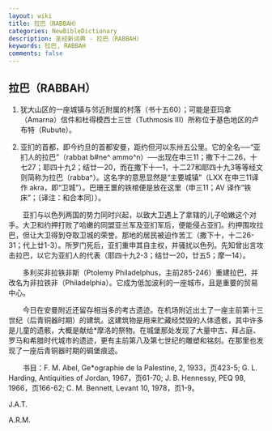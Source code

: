 ```yaml
---
layout: wiki
title: 拉巴（RABBAH）
categories: NewBibleDictionary
description: 圣经新词典 - 拉巴（RABBAH）
keywords: 拉巴, RABBAH
comments: false
---
```


## 拉巴（RABBAH）

1. 犹大山区的一座城镇与邻近附属的村落（书十五60）；可能是亚玛拿（Amarna）信件和杜得模西士三世（Tuthmosis III）所称位于基色地区的卢布特（Rubute）。

2. 亚扪的首都，即今约旦的首都安曼，距约但河以东卅五公里。它的全名──“亚扪人的拉巴”（rabbat b#ne^ ammo^n）──出现在申三11；撒下十二26，十七27；耶四十九2；结廿一20，而在撒下十一1，十二27和耶四十九3等等经文则简称为拉巴（rabba^）。这名字的意思显然是“主要城镇”（LXX 在申三11译作 akra，即“卫城”）。巴珊王噩的铁棺便是放在这里（申三11；AV 译作“铁床”；〔译注：和合本同〕）。

　　亚扪与以色列两国的势力同时兴起，以致大卫遇上了拿辖的儿子哈嫩这个对手。大卫和约押打败了哈嫩的同盟亚兰军及亚扪军后，便能侵占亚扪。约押围攻拉巴，但让大卫得到夺取卫城的荣誉。那地的居民被迫作苦工（撒下十，十二26-31；代上廿1-3）。所罗门死后，亚扪重申其自主权，并骚扰以色列。先知曾出言攻击拉巴，以它为亚扪人的代表（耶四十九2-3；结廿一20，廿五5；摩一14）。

　　多利买非拉铁非斯（Ptolemy Philadelphus，主前285-246）重建拉巴，并改名为非拉铁非（Philadelphia）。它成为低加波利的一座城市，且是重要的贸易中心。

　　今日在安曼附近还留存相当多的考古遗迹。在机场附近出土了一座主前第十三世纪（后青铜器时期）的建筑。这建筑物是用来贮藏经焚毁的人体遗骸，其中许多是儿童的遗骸，大概是献给*摩洛的祭物。在城堡那处发现了大量中古、拜占庭、罗马和希腊时代城市的遗迹，更有主前第八及第七世纪的雕塑和铭刻。在那里也发现了一座后青铜器时期的碉堡痕迹。

　　书目：F. M. Abel, Ge*ographie de la Palestine, 2, 1933，页423-5; G. L. Harding, Antiquities of Jordan, 1967，页61-70; J. B. Hennessy, PEQ 98, 1966，页166-62; C. M. Bennett, Levant 10, 1978，页1-9。

J.A.T.

A.R.M.








